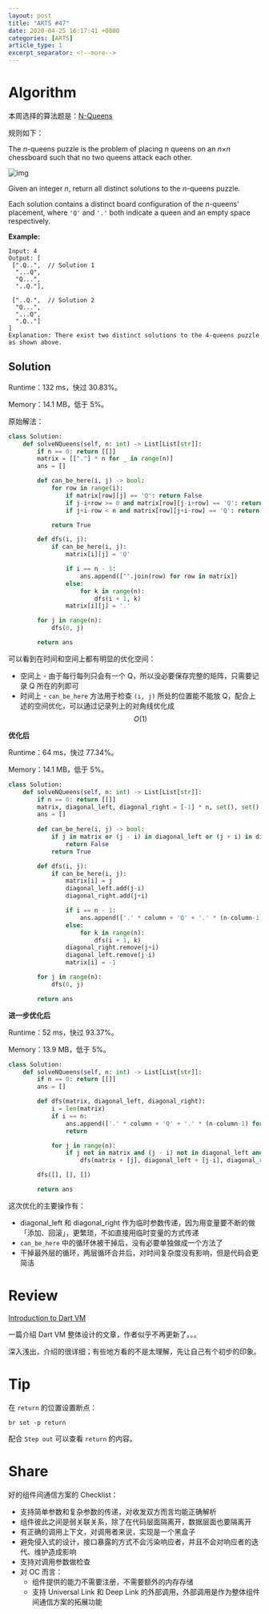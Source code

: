 ```yaml
---
layout: post
title: "ARTS #47"
date: 2020-04-25 16:17:41 +0800
categories: [ARTS]
article_type: 1
excerpt_separator: <!--more-->
---
```



# Algorithm

本周选择的算法题是：[N-Queens](https://leetcode.com/problems/n-queens/)

<!--more-->

规则如下：

The *n*-queens puzzle is the problem of placing *n* queens on an *n*×*n* chessboard such that no two queens attack each other.

![img](https://assets.leetcode.com/uploads/2018/10/12/8-queens.png)

Given an integer *n*, return all distinct solutions to the *n*-queens puzzle.

Each solution contains a distinct board configuration of the *n*-queens' placement, where `'Q'` and `'.'` both indicate a queen and an empty space respectively.

**Example:**

```
Input: 4
Output: [
 [".Q..",  // Solution 1
  "...Q",
  "Q...",
  "..Q."],

 ["..Q.",  // Solution 2
  "Q...",
  "...Q",
  ".Q.."]
]
Explanation: There exist two distinct solutions to the 4-queens puzzle as shown above.
```

## Solution

Runtime：132 ms，快过 30.83%。

Memory：14.1 MB，低于 5%。

原始解法：

```python
class Solution:
    def solveNQueens(self, n: int) -> List[List[str]]:
        if n == 0: return [[]]
        matrix = [["."] * n for _ in range(n)]
        ans = []

        def can_be_here(i, j) -> bool:
            for row in range(i):
                if matrix[row][j] == 'Q': return False
                if j-i+row >= 0 and matrix[row][j-i+row] == 'Q': return False
                if j+i-row < n and matrix[row][j+i-row] == 'Q': return False

            return True

        def dfs(i, j):
            if can_be_here(i, j):
                matrix[i][j] = 'Q'

                if i == n - 1:
                    ans.append(["".join(row) for row in matrix])
                else:
                    for k in range(n):
                        dfs(i + 1, k)
                matrix[i][j] = '.'

        for j in range(n):
            dfs(0, j)

        return ans
```

可以看到在时间和空间上都有明显的优化空间：

- 空间上 - 由于每行每列只会有一个 Q，所以没必要保存完整的矩阵，只需要记录 Q 所在的列即可
- 时间上 - `can_be_here` 方法用于检查 `(i, j)` 所处的位置能不能放 Q，配合上述的空间优化，可以通过记录列上的对角线优化成 $$O({1})$$

**优化后**

Runtime：64 ms，快过 77.34%。

Memory：14.1 MB，低于 5%。

```python
class Solution:
    def solveNQueens(self, n: int) -> List[List[str]]:
        if n == 0: return [[]]
        matrix, diagonal_left, diagonal_right = [-1] * n, set(), set()
        ans = []
        
        def can_be_here(i, j) -> bool:
            if j in matrix or (j - i) in diagonal_left or (j + i) in diagonal_right:
                return False
            return True

        def dfs(i, j):
            if can_be_here(i, j):
                matrix[i] = j
                diagonal_left.add(j-i)
                diagonal_right.add(j+i)

                if i == n - 1:
                    ans.append(['.' * column + 'Q' + '.' * (n-column-1) for column in matrix])
                else:
                    for k in range(n):
                        dfs(i + 1, k)
                diagonal_right.remove(j+i)
                diagonal_left.remove(j-i)
                matrix[i] = -1

        for j in range(n):
            dfs(0, j)

        return ans
```

**进一步优化后**

Runtime：52 ms，快过 93.37%。

Memory：13.9 MB，低于 5%。

```python
class Solution:
    def solveNQueens(self, n: int) -> List[List[str]]:
        if n == 0: return [[]]
        ans = []

        def dfs(matrix, diagonal_left, diagonal_right):
            i = len(matrix)
            if i == n:
                ans.append(['.' * column + 'Q' + '.' * (n-column-1) for column in matrix])
                return

            for j in range(n):
                if j not in matrix and (j - i) not in diagonal_left and (j + i) not in diagonal_right:
                    dfs(matrix + [j], diagonal_left + [j-i], diagonal_right + [j+i])

        dfs([], [], [])

        return ans

```

这次优化的主要操作有：

- diagonal_left 和 diagonal_right 作为临时参数传递，因为用变量要不断的做「添加、回滚」，更繁琐，不如直接用临时变量的方式传递
- `can_be_here` 中的循环休被干掉后，没有必要单独做成一个方法了
- 干掉最外层的循环，两层循环合并后，对时间复杂度没有影响，但是代码会更简洁

# Review

[Introduction to Dart VM](https://mrale.ph/dartvm/)

一篇介绍 Dart VM 整体设计的文章，作者似乎不再更新了。。。

深入浅出，介绍的很详细；有些地方看的不是太理解，先让自己有个初步的印象。

# Tip

在 `return` 的位置设置断点：

```
br set -p return
```

配合 `Step out` 可以查看 `return` 的内容。

# Share

好的组件间通信方案的 Checklist：

- 支持简单参数和复杂参数的传递，对收发双方而言均能正确解析
- 组件彼此之间是弱关联关系，除了在代码层面隔离开，数据层面也要隔离开
- 有正确的调用上下文，对调用者来说，实现是一个黑盒子
- 避免侵入式的设计，接口暴露的方式不会污染响应者，并且不会对响应者的迭代、维护造成影响
- 支持对调用参数做检查
- 对 OC 而言：
  - 组件提供的能力不需要注册，不需要额外的内存存储
  - 支持 Universal Link 和 Deep Link 的外部调用，外部调用是作为整体组件间通信方案的拓展功能

